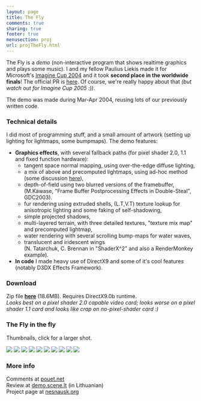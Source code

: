```yaml
---
layout: page
title: The Fly
comments: true
sharing: true
footer: true
menusection: proj
url: projTheFly.html
---
```


<p>
The Fly is a <em>demo</em> (non-interactive program that shows realtime graphics and plays some music). I and my fellow Paulius Liekis
made it for Microsoft's <a href='http://www.imaginecup.com'>Imagine Cup 2004</a> and it took <strong>second place in the worldwide finals</strong>!
The official PR is <a href='http://www.microsoft.com/presspass/press/2004/jul04/07-06Champions04PR.asp'>here</a>.
Of course, we're really happy about that <em>(but watch out for Imagine Cup 2005 :))</em>.
</p>
<p>
 The demo was made during Mar-Apr 2004, reusing lots of our previously written code.
 </p>

<H3>Technical details</H3>
<p>
I did most of programming stuff, and a small amount of artwork (setting up lighting for lightmaps, some bumpmaps). The demo features:
<UL>
<li><strong>Graphics effects</strong>, with several fallback paths (for pixel shader 2.0, 1.1 and fixed function hardware):
	<ul>
	<li>tangent space normal mapping, using over-the-edge diffuse lighting,</li>
	<li>a mix of above and precomputed lightmaps, using ad-hoc method (some discussion <a href='http://sourceforge.net/mailarchive/message.php?msg_id=8542701'>here</a>),</li>
	<li>depth-of-field using two blurred versions of the framebuffer,
		<div class="small">(M.Kawase, "Frame Buffer Postprocessing Effects in Double-Steal", GDC2003).</div></li>
	<li>fur rendering using extruded shells, (L.T,V.T) texture lookup for anisotropic lighting and some faking of self-shadowing,</li>
	<li>simple projected shadows,</li>
	<li>multi-layered terrain, with three detailed textures, "texture mix map" and precomputed lightmap,</li>
	<li>water rendering with several scrolling bump-maps for water waves,</li>
	<li>translucent and iridescent wings
		<div class="small">(N. Tatarchuk, C. Brennan in "ShaderX^2" and also a RenderMonkey example).</div></li>
	</ul>
</li>
<li><strong>In code</strong> I made heavy use of DirectX9 and some of it's cool features (notably D3DX Effects Framework).</li>
</ul>
</P>


<H3>Download</H3>
<p>
Zip file <a href="files/Nesnausk!-TheFly.zip"><strong>here</strong></a> (18.6MB). Requires DirectX9.0b runtime.<br>
<em>Looks best on a pixel shader 2.0 capable video card; looks worse on a pixel shader 1.1 card and looks like crap on no-pixel-shader card :)</em>
</P>

<H3>The Fly in the fly</H3>
<P>
Thumbnails, click for a larger shot.
</P>
<a href="img/thefly_00.jpg"><img src="img/tn/thefly_00.jpg"></a>
<a href="img/thefly_01.jpg"><img src="img/tn/thefly_01.jpg"></a>
<a href="img/thefly_02.jpg"><img src="img/tn/thefly_02.jpg"></a>
<a href="img/thefly_03.jpg"><img src="img/tn/thefly_03.jpg"></a>
<a href="img/thefly_04.jpg"><img src="img/tn/thefly_04.jpg"></a>
<a href="img/thefly_05.jpg"><img src="img/tn/thefly_05.jpg"></a>
<a href="img/thefly_06.jpg"><img src="img/tn/thefly_06.jpg"></a>
<a href="img/thefly_07.jpg"><img src="img/tn/thefly_07.jpg"></a>
<a href="img/thefly_08.jpg"><img src="img/tn/thefly_08.jpg"></a>
<a href="img/thefly_09.jpg"><img src="img/tn/thefly_09.jpg"></a>

<H3>More info</H3>
<p>
Comments at <a href="http://www.pouet.net/prod.php?which=12271">pouet.net</a><br>
Review at <a href="http://nesnausk.org/demoscene/Apzvalgos.php?id=70">demo.scene.lt</a> (in Lithuanian)<br>
Project page at <a href="http://www.nesnausk.org/project.php?project=12">nesnausk.org</a>
</p>
